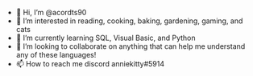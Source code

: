 - 👋 Hi, I’m @acordts90
- 👀 I’m interested in reading, cooking, baking, gardening, gaming, and cats
- 🌱 I’m currently learning SQL, Visual Basic, and Python
- 💞️ I’m looking to collaborate on anything that can help me understand any of these languages!
- 📫 How to reach me discord anniekitty#5914

<!---
acordts90/acordts90 is a ✨ special ✨ repository because its `README.md` (this file) appears on your GitHub profile.
You can click the Preview link to take a look at your changes.
--->
